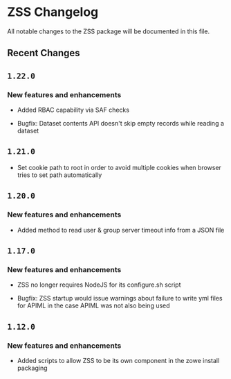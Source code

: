 # ZSS Changelog

All notable changes to the ZSS package will be documented in this file.

## Recent Changes

## `1.22.0`

### New features and enhancements
- Added RBAC capability via SAF checks

- Bugfix: Dataset contents API doesn't skip empty records while reading a dataset 

## `1.21.0`

- Set cookie path to root in order to avoid multiple cookies when browser tries to set path automatically

## `1.20.0`

### New features and enhancements
- Added method to read user & group server timeout info from a JSON file

## `1.17.0`

### New features and enhancements
- ZSS no longer requires NodeJS for its configure.sh script

- Bugfix: ZSS startup would issue warnings about failure to write yml files for APIML in the case APIML was not also being used

## `1.12.0`

### New features and enhancements
- Added scripts to allow ZSS to be its own component in the zowe install packaging

